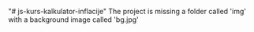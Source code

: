 "# js-kurs-kalkulator-inflacije" 
The project is missing a folder called 'img' with a background image called 'bg.jpg'
